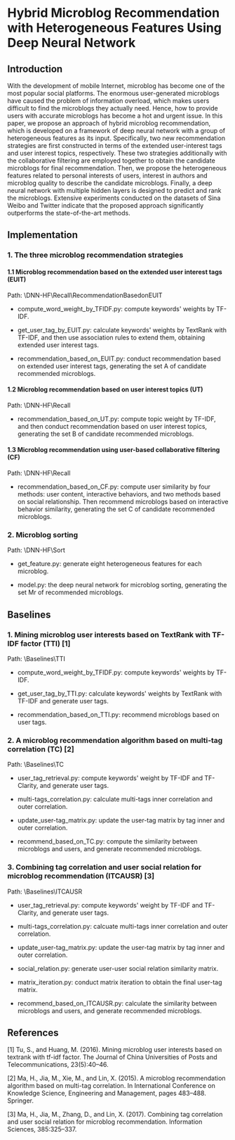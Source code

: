 # Hybrid Microblog Recommendation with Heterogeneous Features Using Deep Neural Network
## Introduction
With the development of mobile Internet, microblog has become one of the most popular social platforms. The enormous user-generated microblogs have caused the problem of information overload, which makes users difficult to find the microblogs they actually need. Hence, how to provide users with accurate microblogs has become a hot and urgent issue. In this paper, we propose an approach of hybrid microblog recommendation, which is developed on a framework of deep neural network with a group of heterogeneous features as its input. Specifically, two new recommendation strategies are first constructed in terms of the extended user-interest tags and user interest topics, respectively. These two strategies additionally with the collaborative filtering are employed together to obtain the candidate microblogs for final recommendation. Then, we propose the heterogeneous features related to personal interests of users, interest in authors and microblog quality to describe the candidate microblogs. Finally, a deep neural network with multiple hidden layers is designed to predict and rank the microblogs. Extensive experiments conducted on the datasets of Sina Weibo and Twitter indicate that the proposed approach significantly outperforms the state-of-the-art methods. 

## Implementation
### 1. The three microblog recommendation strategies
#### 1.1 Microblog recommendation based on the extended user interest tags (EUIT)
Path: \DNN-HF\Recall\RecommendationBasedonEUIT

* compute_word_weight_by_TFIDF.py: compute keywords' weights by TF-IDF.

* get_user_tag_by_EUIT.py: calculate keywords' weights by TextRank with TF-IDF, and then use association rules to extend them, obtaining extended user interest tags.

* recommendation_based_on_EUIT.py: conduct recommendation based on extended user interest tags, generating the set A of candidate recommended microblogs.

#### 1.2 Microblog recommendation based on user interest topics (UT)
Path: \DNN-HF\Recall
* recommendation_based_on_UT.py: compute topic weight by TF-IDF, and then conduct recommendation based on user interest topics, generating the set B of candidate recommended microblogs.

#### 1.3  Microblog recommendation using user-based collaborative filtering (CF)
Path: \DNN-HF\Recall
* recommendation_based_on_CF.py: compute user similarity by four methods: user content, interactive behaviors, and two methods based on social relationship. Then recommend microblogs based on interactive behavior similarity, generating the set C of candidate recommended microblogs.

### 2. Microblog sorting
Path: \DNN-HF\Sort
* get_feature.py: generate eight heterogeneous features for each microblog.

* model.py: the deep neural network for microblog sorting, generating the set Mr of recommended microblogs.

## Baselines
### 1. Mining microblog user interests based on TextRank with TF-IDF factor (TTI) [1]
Path: \Baselines\TTI

* compute_word_weight_by_TFIDF.py: compute keywords' weights by TF-IDF.

* get_user_tag_by_TTI.py: calculate keywords' weights by TextRank with TF-IDF and generate user tags.

* recommendation_based_on_TTI.py: recommend microblogs based on user tags.

### 2. A microblog recommendation algorithm based on multi-tag correlation (TC) [2]

Path: \Baselines\TC

* user_tag_retrieval.py: compute keywords' weight by TF-IDF and TF-Clarity, and generate user tags.

* multi-tags_correlation.py: calculate multi-tags inner correlation and outer correlation.

* update_user-tag_matrix.py: update the user-tag matrix by tag inner and outer correlation.

* recommend_based_on_TC.py: compute the similarity between microblogs and users, and generate recommended microblogs.

### 3. Combining tag correlation and user social relation for microblog recommendation (ITCAUSR) [3]

Path: \Baselines\ITCAUSR

* user_tag_retrieval.py: compute keywords' weight by TF-IDF and TF-Clarity, and generate user tags.

* multi-tags_correlation.py: calcuate multi-tags inner correlation and outer correlation.

* update_user-tag_matrix.py: update the user-tag matrix by tag inner and outer correlation.

* social_relation.py: generate user-user social relation similarity matrix.

* matrix_iteration.py: conduct matrix iteration to obtain the final user-tag matrix.

* recommend_based_on_ITCAUSR.py: calculate the similarity between microblogs and users, and generate recommended microblogs.

## References

[1] Tu, S., and Huang, M. (2016). Mining microblog user interests based on textrank with tf-idf factor. The Journal of China Universities of Posts and Telecommunications, 23(5):40–46.

[2] Ma, H., Jia, M., Xie, M., and Lin, X. (2015). A microblog recommendation algorithm based on multi-tag correlation. In International Conference on Knowledge Science, Engineering and Management, pages 483–488. Springer.

[3] Ma, H., Jia, M., Zhang, D., and Lin, X. (2017). Combining tag correlation and user social relation for microblog recommendation. Information Sciences, 385:325–337.
